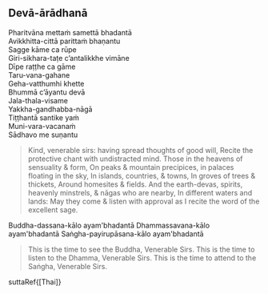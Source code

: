 ## Devā-ārādhanā<a id="deva-aradhana"></a>

Pharitvāna mettaṁ samettā bhadantā\
Avikkhitta-cittā parittaṁ bhaṇantu\
Sagge kāme ca rūpe\
Giri-sikhara-taṭe c’antalikkhe vimāne\
Dīpe raṭṭhe ca gāme\
Taru-vana-gahane\
Geha-vatthumhi khette\
Bhummā c’āyantu devā\
Jala-thala-visame\
Yakkha-gandhabba-nāgā\
Tiṭṭhantā santike yaṁ\
Muni-vara-vacanaṁ\
Sādhavo me suṇantu

<div class="english">

> Kind, venerable sirs: having spread thoughts of good will,
> Recite the protective chant with undistracted mind.
> Those in the heavens of sensuality & form,
> On peaks & mountain precipices, in palaces floating in the sky,
> In islands, countries, & towns,
> In groves of trees & thickets,
> Around homesites & fields.
> And the earth-devas, spirits, heavenly minstrels, & nāgas who are nearby,
> In different waters and lands:
> May they come & listen with approval as I recite the word of the excellent sage.

</div>

Buddha-dassana-kālo ayam'bhadantā
Dhammassavana-kālo ayam'bhadantā
Saṅgha-payirupāsana-kālo ayam'bhadantā

><div class="english">

> This is the time to see the Buddha, Venerable Sirs.
> This is the time to listen to the Dhamma, Venerable Sirs.
> This is the time to attend to the Saṅgha, Venerable Sirs.

</div>

suttaRef{[Thai]}
